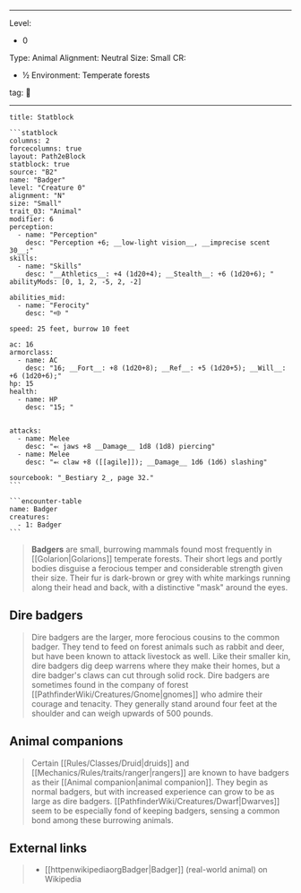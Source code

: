 
---

Level:
- 0

Type: Animal
Alignment: Neutral
Size: Small
CR:

- ½
Environment: Temperate forests

tag: 👹

---


````ad-info
title: Statblock

```statblock
columns: 2
forcecolumns: true
layout: Path2eBlock
statblock: true
source: "B2"
name: "Badger"
level: "Creature 0"
alignment: "N"
size: "Small"
trait_03: "Animal"
modifier: 6
perception:
  - name: "Perception"
    desc: "Perception +6; __low-light vision__, __imprecise scent 30__;"
skills:
  - name: "Skills"
    desc: "__Athletics__: +4 (1d20+4); __Stealth__: +6 (1d20+6); "
abilityMods: [0, 1, 2, -5, 2, -2]

abilities_mid:
  - name: "Ferocity"
    desc: "⬲ "

speed: 25 feet, burrow 10 feet

ac: 16
armorclass:
  - name: AC
    desc: "16; __Fort__: +8 (1d20+8); __Ref__: +5 (1d20+5); __Will__: +6 (1d20+6);"
hp: 15
health:
  - name: HP
    desc: "15; "


attacks:
  - name: Melee
    desc: "⬻ jaws +8 __Damage__ 1d8 (1d8) piercing"
  - name: Melee
    desc: "⬻ claw +8 ([[agile]]); __Damage__ 1d6 (1d6) slashing"

sourcebook: "_Bestiary 2_, page 32."
```

```encounter-table
name: Badger
creatures:
  - 1: Badger
```

````



> **Badgers** are small, burrowing mammals found most frequently in [[Golarion|Golarions]] temperate forests. Their short legs and portly bodies disguise a ferocious temper and considerable strength given their size. Their fur is dark-brown or grey with white markings running along their head and back, with a distinctive "mask" around the eyes.



## Dire badgers

> Dire badgers are the larger, more ferocious cousins to the common badger. They tend to feed on forest animals such as rabbit and deer, but have been known to attack livestock as well. Like their smaller kin, dire badgers dig deep warrens where they make their homes, but a dire badger's claws can cut through solid rock. Dire badgers are sometimes found in the company of forest [[PathfinderWiki/Creatures/Gnome|gnomes]] who admire their courage and tenacity. They generally stand around four feet at the shoulder and can weigh upwards of 500 pounds.


## Animal companions

> Certain [[Rules/Classes/Druid|druids]] and [[Mechanics/Rules/traits/ranger|rangers]] are known to have badgers as their [[Animal companion|animal companion]]. They begin as normal badgers, but with increased experience can grow to be as large as dire badgers. [[PathfinderWiki/Creatures/Dwarf|Dwarves]] seem to be especially fond of keeping badgers, sensing a common bond among these burrowing animals.




## External links

> - [[httpenwikipediaorgBadger|Badger]] (real-world animal) on Wikipedia






